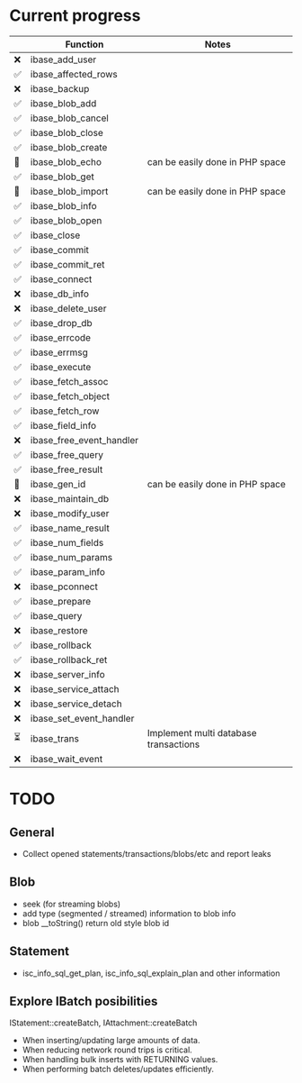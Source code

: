 # Current progress

|     | Function                 | Notes                                 |
|---  |---                       | ---                                   |
|❌    |ibase_add_user            |                                       |
|✅    | ibase_affected_rows      |                                       |
|❌    | ibase_backup             |                                       |
|✅    | ibase_blob_add           |                                       |
|✅    | ibase_blob_cancel        |                                       |
|✅    | ibase_blob_close         |                                       |
|✅    | ibase_blob_create        |                                       |
|🚫   | ibase_blob_echo          | can be easily done in PHP space       |
|✅    | ibase_blob_get           |                                       |
|🚫   | ibase_blob_import        | can be easily done in PHP space       |
|✅    | ibase_blob_info          |                                       |
|✅    | ibase_blob_open          |                                       |
|✅    | ibase_close              |                                       |
|✅    | ibase_commit             |                                       |
|✅    | ibase_commit_ret         |                                       |
|✅    | ibase_connect            |                                       |
|❌    | ibase_db_info            |                                       |
|❌    | ibase_delete_user        |                                       |
|✅    | ibase_drop_db            |                                       |
|✅    | ibase_errcode            |                                       |
|✅    | ibase_errmsg             |                                       |
|✅    | ibase_execute            |                                       |
|✅    | ibase_fetch_assoc        |                                       |
|✅    | ibase_fetch_object       |                                       |
|✅    | ibase_fetch_row          |                                       |
|✅    | ibase_field_info         |                                       |
|❌    | ibase_free_event_handler |                                       |
|✅    | ibase_free_query         |                                       |
|✅    | ibase_free_result        |                                       |
|🚫   | ibase_gen_id             | can be easily done in PHP space       |
|❌    | ibase_maintain_db        |                                       |
|❌    | ibase_modify_user        |                                       |
|✅    | ibase_name_result        |                                       |
|✅    | ibase_num_fields         |                                       |
|✅    | ibase_num_params         |                                       |
|✅    | ibase_param_info         |                                       |
|❌    | ibase_pconnect           |                                       |
|✅    | ibase_prepare            |                                       |
|✅    | ibase_query              |                                       |
|❌    | ibase_restore            |                                       |
|✅    | ibase_rollback           |                                       |
|✅    | ibase_rollback_ret       |                                       |
|❌    | ibase_server_info        |                                       |
|❌    | ibase_service_attach     |                                       |
|❌    | ibase_service_detach     |                                       |
|❌    | ibase_set_event_handler  |                                       |
|⏳    | ibase_trans              | Implement multi database transactions |
|❌    | ibase_wait_event         |                                       |

# TODO

## General

- Collect opened statements/transactions/blobs/etc and report leaks

## Blob

- seek (for streaming blobs)
- add type (segmented / streamed) information to blob info
- blob __toString() return old style blob id

## Statement

- isc_info_sql_get_plan, isc_info_sql_explain_plan and other information

## Explore IBatch posibilities

IStatement::createBatch, IAttachment::createBatch

- When inserting/updating large amounts of data.
- When reducing network round trips is critical.
- When handling bulk inserts with RETURNING values.
- When performing batch deletes/updates efficiently.
